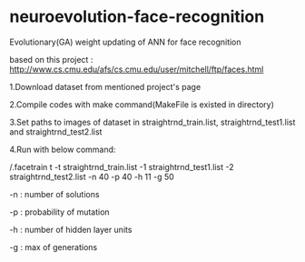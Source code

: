# neuroevolution-face-recognition
Evolutionary(GA) weight updating of ANN for face recognition

based on this project : http://www.cs.cmu.edu/afs/cs.cmu.edu/user/mitchell/ftp/faces.html

1.Download dataset from mentioned project's page

2.Compile codes with make command(MakeFile is existed in directory)

3.Set paths to images of dataset in straightrnd_train.list, straightrnd_test1.list and straightrnd_test2.list

4.Run with below command:

/.facetrain t -t  straightrnd_train.list -1 straightrnd_test1.list -2 straightrnd_test2.list  -n 40 -p 40 -h 11 -g 50 

-n : number of solutions

-p : probability of mutation

-h : number of hidden layer units

-g : max of generations
